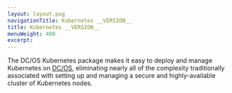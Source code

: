 ```yaml
---
layout: layout.pug
navigationTitle: Kubernetes __VERSION__
title: Kubernetes __VERSION__
menuWeight: 400
excerpt:
---
```


The DC/OS Kubernetes package makes it easy to deploy and manage Kubernetes on [DC/OS](https://mesosphere.com/product/), eliminating nearly all of the complexity traditionally associated with setting up and managing a secure and highly-available cluster of Kubernetes nodes.

